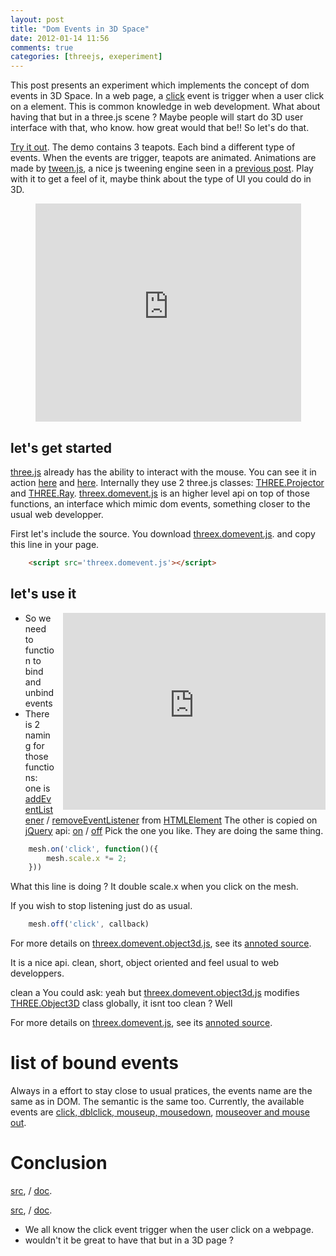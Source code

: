 ```yaml
---
layout: post
title: "Dom Events in 3D Space"
date: 2012-01-14 11:56
comments: true
categories: [threejs, exeperiment]
---
```


This post presents an experiment which implements the concept of dom events
in 3D Space.
In a web page, a
[click](http://www.quirksmode.org/dom/events/click.html)
event is trigger when a user click on a element.
This is common knowledge in web development.
What about having that but in a three.js scene ?
Maybe people will start do 3D user interface with that, who know.
how great would that be!!
So let's do that.

[Try it out](http://jeromeetienne.github.com/threex/examples/threex.domevent/).
The demo contains 3 teapots.
Each bind a different type of events.
When the events are trigger, teapots are animated.
Animations are made by [tween.js](https://github.com/sole/tween.js/), a nice js tweening engine
seen in a [previous post](/blog/2011/08/17/tweenjs-for-smooth-animation/).
Play with it to get a feel of it, maybe think about the type of UI you could do in 3D.

<center>
	<iframe width="425" height="349" src="http://www.youtube.com/embed/Ow_ceac1aEE?hl=en&fs=1" frameborder="0" allowfullscreen></iframe>
</center>

<!-- more -->

## let's get started

[three.js](https://github.com/mrdoob/three.js/)
already has the ability to interact with the mouse.
You can see it in action
[here](http://mrdoob.github.com/three.js/examples/webgl_interactive_cubes.html)
and
[here](http://mrdoob.github.com/three.js/examples/webgl_interactive_voxelpainter.html).
Internally they use 2 three.js classes:
[THREE.Projector](https://github.com/mrdoob/three.js/blob/master/src/core/Projector.js)
and
[THREE.Ray](https://github.com/mrdoob/three.js/blob/master/src/core/Ray.js).
[threex.domevent.js](https://github.com/jeromeetienne/threex/blob/master/threex.domevent.js)
is an higher level api on top of those functions,
an interface which mimic dom events,
something closer to the usual web developper.

First let's include the source.
You download [threex.domevent.js](https://github.com/jeromeetienne/threex/blob/master/threex.domevent.js).
and copy this line in your page.

```html
	<script src='threex.domevent.js'></script>
```

## let's use it

<iframe src="http://jeromeetienne.github.com/threex/examples/threex.domevent"
	webkitallowfullscreen mozallowfullscreen allowfullscreen 
	width="420" height="315" frameborder="0" style="float: right; margin-left: 1em;">
</iframe>

* So we need to function to bind and unbind events
* There is 2 naming for those functions:
one is
[addEventListener](https://developer.mozilla.org/en/DOM/element.addEventListener)
/
[removeEventListener](https://developer.mozilla.org/en/DOM/element.removeEventListener)
from
[HTMLElement](http://www.whatwg.org/specs/web-apps/current-work/multipage/semantics.html)
The other is copied on
[jQuery](http://jquery.com/) api:
[on](http://api.jquery.com/on/)
/
[off](http://api.jquery.com/off/)
Pick the one you like. They are doing the same thing.

```javascript
    mesh.on('click', function()({
        mesh.scale.x *= 2;
    }))
```

What this line is doing ? It double scale.x when you click on the mesh.

If you wish to stop listening just do
as usual.

```javascript
	mesh.off('click', callback)
```

For more details on
[threex.domevent.object3d.js](https://github.com/jeromeetienne/threex/blob/master/threex.domevent.object3d.js),
see its [annoted source](http://jeromeetienne.github.com/threex/docs/threex.domevent.object3d.html).

It is a nice api. clean, short, object oriented and feel usual to web developpers.

clean a
You could ask: 
yeah but
[threex.domevent.object3d.js](https://github.com/jeromeetienne/threex/blob/master/threex.domevent.object3d.js)
modifies
[THREE.Object3D](https://github.com/mrdoob/three.js/blob/master/src/core/Object3D.js)
class globally, it isnt too clean ?
Well 

For more details on
[threex.domevent.js](https://github.com/jeromeetienne/threex/blob/master/threex.domevent.js),
see its [annoted source](http://jeromeetienne.github.com/threex/docs/threex.domevent.html).



# list of bound events
Always in a effort to stay close to usual pratices, the events name are the same as in DOM.
The semantic is the same too.
Currently, the available events are
[click, dblclick, mouseup, mousedown](http://www.quirksmode.org/dom/events/click.html),
[mouseover and mouse out](http://www.quirksmode.org/dom/events/mouseover.html).
  
# Conclusion

[src](https://github.com/jeromeetienne/threex/blob/master/threex.domevent.js),
/
[doc](http://jeromeetienne.github.com/threex/docs/threex.domevent.html).

[src](https://github.com/jeromeetienne/threex/blob/master/threex.domevent.object3d.js),
/
[doc](http://jeromeetienne.github.com/threex/docs/threex.domevent.object3d.html).

* We all know the click event trigger when the user click on a webpage.
* wouldn't it be great to have that but in a 3D page ?
